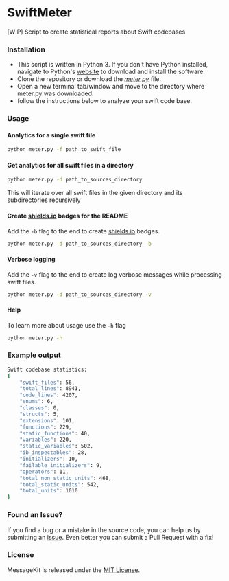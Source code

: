 # SwiftMeter

[WIP] Script to create statistical reports about Swift codebases

### Installation

- This script is written in Python 3. If you don't have Python installed, navigate to Python's [website](https://www.python.org/) to download and install the software.
- Clone the repository or download the [*meter.py*](https://github.com/SwifterSwift/SwiftMeter/blob/master/meter.py) file.
- Open a new terminal tab/window and move to the directory where meter.py was downloaded.
- follow the instructions below to analyze your swift code base.

### Usage

#### Analytics for a single swift file

```bash
python meter.py -f path_to_swift_file
```

#### Get analytics for all swift files in a directory

```bash
python meter.py -d path_to_sources_directory
```

This will iterate over all swift files in the given directory and its subdirectories recursively

#### Create [shields.io](https://shields.io/) badges for the README

Add the `-b` flag to the end to create [shields.io](https://shields.io/) badges.

```bash
python meter.py -d path_to_sources_directory -b
```

#### Verbose logging

Add the `-v` flag to the end to create log verbose messages while processing swift files.

```bash
python meter.py -d path_to_sources_directory -v
```

#### Help

To learn more about usage use the `-h` flag

```bash
python meter.py -h
```

### Example output

```bash
Swift codebase statistics:
{
    "swift_files": 56,
    "total_lines": 8941,
    "code_lines": 4207,
    "enums": 6,
    "classes": 0,
    "structs": 5,
    "extensions": 101,
    "functions": 229,
    "static_functions": 40,
    "variables": 220,
    "static_variables": 502,
    "ib_inspectables": 28,
    "initializers": 10,
    "failable_initializers": 9,
    "operators": 11,
    "total_non_static_units": 468,
    "total_static_units": 542,
    "total_units": 1010
}
```

### Found an Issue?

If you find a bug or a mistake in the source code, you can help us by submitting an [issue](https://github.com/SwifterSwift/SwiftMeter/issues/new). Even better you can submit a Pull Request with a fix!

### License

MessageKit is released under the [MIT License](https://github.com/SwifterSwift/SwiftMeter/blob/master/LICENSE).